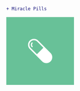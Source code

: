```diff
+ Miracle Pills
```
<img src = "https://github.com/HardcoreIOS/Miracle-Pills/blob/master/Icon-60%403x.png">
